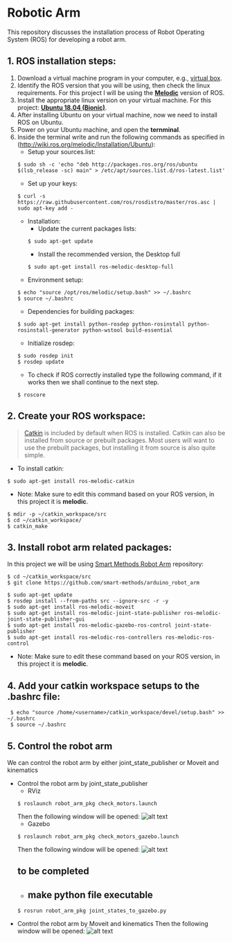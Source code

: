 # Robotic Arm
This repository discusses the installation process of Robot Operating System (ROS) for developing a robot arm.

## 1. ROS installation steps:
1. Download a virtual machine program in your computer, e.g., [virtual box](https://www.virtualbox.org/wiki/Downloads). 
2. Identify the ROS version that you will be using, then check the linux requirements. For this project I will be using the [**Melodic**](http://wiki.ros.org/melodic) version of ROS. 
3. Install the appropriate linux version on your virtual machine. For this project: [**Ubuntu 18.04 (Bionic)**](https://releases.ubuntu.com/18.04.5/).
4. After installing Ubuntu on your virtual machine, now we need to install ROS on Ubuntu.
5. Power on your Ubuntu machine, and open the **ternminal**.
6. Inside the terminal write and run the following commands as specified in (http://wiki.ros.org/melodic/Installation/Ubuntu):
   - Setup your sources.list:
   ```
   $ sudo sh -c 'echo "deb http://packages.ros.org/ros/ubuntu $(lsb_release -sc) main" > /etc/apt/sources.list.d/ros-latest.list'
   ```
   - Set up your keys:
   ```
   $ curl -s https://raw.githubusercontent.com/ros/rosdistro/master/ros.asc | sudo apt-key add -
   ```
   - Installation:
       - Update the current packages lists:
       ```
       $ sudo apt-get update
       ```
       - Install the recommended version, the Desktop full 
       ```
       $ sudo apt-get install ros-melodic-desktop-full
       ```
   - Environment setup:
   ```
   $ echo "source /opt/ros/melodic/setup.bash" >> ~/.bashrc
   $ source ~/.bashrc
   ```
   - Dependencies for building packages:
   ```
   $ sudo apt-get install python-rosdep python-rosinstall python-rosinstall-generator python-wstool build-essential
   ```
   - Initialize rosdep:
   ```
   $ sudo rosdep init
   $ rosdep update
   ```
   - To check if ROS correctly installed type the following command, if it works then we shall continue to the next step.
   ```
   $ roscore
   ```
## 2. Create your ROS workspace:
  > [Catkin](http://wiki.ros.org/catkin) is included by default when ROS is installed. Catkin can also be installed from source or prebuilt packages. Most users will want to use the prebuilt packages, but installing it from source is also quite simple.
  - To install catkin:
  ```
  $ sudo apt-get install ros-melodic-catkin
  ```
  - Note: Make sure to edit this command based on your ROS version, in this project it is **melodic**.
  ```
  $ mdir -p ~/catkin_workspace/src
  $ cd ~/catkin_workspace/
  $ catkin_make
  ```
## 3. Install robot arm related packages:
In this project we will be using [Smart Methods Robot Arm](https://github.com/smart-methods/arduino_robot_arm) repository:
  ```
  $ cd ~/catkin_workspace/src
  $ git clone https://github.com/smart-methods/arduino_robot_arm
  
  $ sudo apt-get update
  $ rosdep install --from-paths src --ignore-src -r -y
  $ sudo apt-get install ros-melodic-moveit
  $ sudo apt-get install ros-melodic-joint-state-publisher ros-melodic-joint-state-publisher-gui
  $ sudo apt-get install ros-melodic-gazebo-ros-control joint-state-publisher
  $ sudo apt-get install ros-melodic-ros-controllers ros-melodic-ros-control
  ```
  - Note: Make sure to edit these command based on your ROS version, in this project it is **melodic**.
## 4. Add your catkin workspace setups to the .bashrc file:
  ```
   $ echo "source /home/<username>/catkin_workspace/devel/setup.bash" >> ~/.bashrc
   $ source ~/.bashrc
   ```
## 5. Control the robot arm 
We can control the robot arm by either joint_state_publisher or Moveit and kinematics
- Control the robot arm by joint_state_publisher 
  - RViz
  ```
  $ roslaunch robot_arm_pkg check_motors.launch
  ```
  Then the following window will be opened:
  ![alt text](https://github.com/saraalrumih/Smart_methods-Robotic_Arm-ROS/blob/main/robot_arm_rviz.png)
  - Gazebo
  ```
  $ roslaunch robot_arm_pkg check_motors_gazebo.launch
  ```
  Then the following window will be opened:
  ![alt text](https://github.com/saraalrumih/Smart_methods-Robotic_Arm-ROS/blob/main/robot_arm_gazebo.png)
  ## to be completed
  -  ## make python file executable 
  ```
  $ rosrun robot_arm_pkg joint_states_to_gazebo.py
  ```
- Control the robot arm by Moveit and kinematics
 Then the following window will be opened:
 ![alt text](https://github.com/saraalrumih/Smart_methods-Robotic_Arm-ROS/blob/main/robot_arm_rviz_moveit.png)
